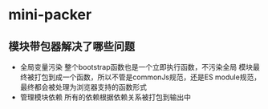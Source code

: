 # mini-packer

## 模块带包器解决了哪些问题

* 全局变量污染
    整个bootstrap函数也是一个立即执行函数，不污染全局
    模块最终被打包到成一个函数，所以不管是commonJs规范，还是ES module规范，最终都会被处理为浏览器支持的函数形式
* 管理模块依赖
    所有的依赖根据依赖关系被打包到输出中